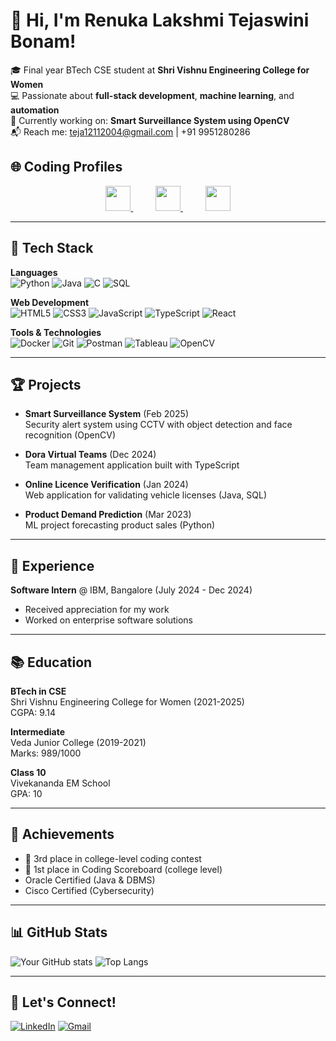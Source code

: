 # 👋 Hi, I'm Renuka Lakshmi Tejaswini Bonam!

🎓 Final year BTech CSE student at **Shri Vishnu Engineering College for Women**  
💻 Passionate about **full-stack development**, **machine learning**, and **automation**  
🔭 Currently working on: **Smart Surveillance System using OpenCV**  
📬 Reach me: teja12112004@gmail.com | +91 9951280286  

## 🌐 Coding Profiles

<p align="center">
  <a href="YOUR_LEETCODE_LINK" target="_blank" style="margin-right: 20px;">
    <img src="https://img.shields.io/badge/LeetCode-000000?style=for-the-badge&logo=leetcode&logoColor=yellow" height="40" />
  </a>
  &nbsp;&nbsp;&nbsp;
  <a href="YOUR_CODECHEF_LINK" target="_blank" style="margin-right: 20px;">
    <img src="https://img.shields.io/badge/CodeChef-5B4638?style=for-the-badge&logo=codechef&logoColor=white" height="40" />
  </a>
  &nbsp;&nbsp;&nbsp;
  <a href="YOUR_HACKERRANK_LINK" target="_blank">
    <img src="https://img.shields.io/badge/HackerRank-2EC866?style=for-the-badge&logo=HackerRank&logoColor=white" height="40" />
  </a>
</p>

---

## 🚀 Tech Stack

**Languages**  
![Python](https://img.shields.io/badge/-Python-black?style=flat-square&logo=python)
![Java](https://img.shields.io/badge/-Java-black?style=flat-square&logo=java)
![C](https://img.shields.io/badge/-C-black?style=flat-square&logo=c)
![SQL](https://img.shields.io/badge/-SQL-black?style=flat-square&logo=mysql)

**Web Development**  
![HTML5](https://img.shields.io/badge/-HTML5-black?style=flat-square&logo=html5)
![CSS3](https://img.shields.io/badge/-CSS3-black?style=flat-square&logo=css3)
![JavaScript](https://img.shields.io/badge/-JavaScript-black?style=flat-square&logo=javascript)
![TypeScript](https://img.shields.io/badge/-TypeScript-black?style=flat-square&logo=typescript)
![React](https://img.shields.io/badge/-React-black?style=flat-square&logo=react)

**Tools & Technologies**  
![Docker](https://img.shields.io/badge/-Docker-black?style=flat-square&logo=docker)
![Git](https://img.shields.io/badge/-Git-black?style=flat-square&logo=git)
![Postman](https://img.shields.io/badge/-Postman-black?style=flat-square&logo=postman)
![Tableau](https://img.shields.io/badge/-Tableau-black?style=flat-square&logo=tableau)
![OpenCV](https://img.shields.io/badge/-OpenCV-black?style=flat-square&logo=opencv)

---

## 🏆 Projects

- **Smart Surveillance System** (Feb 2025)  
  Security alert system using CCTV with object detection and face recognition (OpenCV)

- **Dora Virtual Teams** (Dec 2024)  
  Team management application built with TypeScript

- **Online Licence Verification** (Jan 2024)  
  Web application for validating vehicle licenses (Java, SQL)

- **Product Demand Prediction** (Mar 2023)  
  ML project forecasting product sales (Python)

---

## 💼 Experience

**Software Intern** @ IBM, Bangalore (July 2024 - Dec 2024)  
- Received appreciation for my work
- Worked on enterprise software solutions

---

## 📚 Education

**BTech in CSE**  
Shri Vishnu Engineering College for Women (2021-2025)  
CGPA: 9.14

**Intermediate**  
Veda Junior College (2019-2021)  
Marks: 989/1000

**Class 10**  
Vivekananda EM School  
GPA: 10

---

## 🏅 Achievements

- 🥉 3rd place in college-level coding contest
- 🥇 1st place in Coding Scoreboard (college level)
- Oracle Certified (Java & DBMS)
- Cisco Certified (Cybersecurity)

---

## 📊 GitHub Stats

![Your GitHub stats](https://github-readme-stats.vercel.app/api?username=YOUR_GITHUB_USERNAME&show_icons=true&theme=radical)
![Top Langs](https://github-readme-stats.vercel.app/api/top-langs/?username=YOUR_GITHUB_USERNAME&layout=compact&theme=radical)

---

## 🤝 Let's Connect!

[![LinkedIn](https://img.shields.io/badge/LinkedIn-0077B5?style=for-the-badge&logo=linkedin&logoColor=white)](YOUR_LINKEDIN_LINK)
[![Gmail](https://img.shields.io/badge/Gmail-D14836?style=for-the-badge&logo=gmail&logoColor=white)](mailto:teja12112004@gmail.com)
